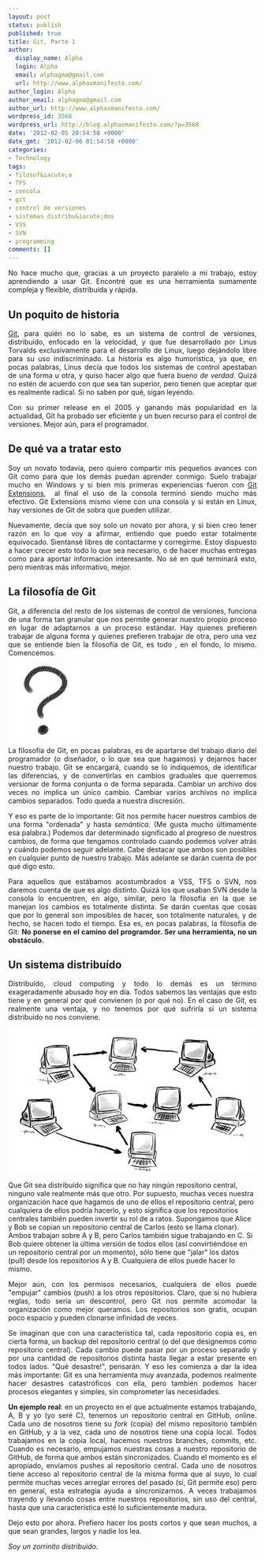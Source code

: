 ```yaml
---
layout: post
status: publish
published: true
title: Git, Parte 1
author:
  display_name: Alpha
  login: Alpha
  email: alphagma@gmail.com
  url: http://www.alphasmanifesto.com/
author_login: Alpha
author_email: alphagma@gmail.com
author_url: http://www.alphasmanifesto.com/
wordpress_id: 3568
wordpress_url: http://blog.alphasmanifesto.com/?p=3568
date: '2012-02-05 20:54:58 +0000'
date_gmt: '2012-02-06 01:54:58 +0000'
categories:
- Technology
tags:
- filosof&iacute;a
- TFS
- consola
- git
- control de versiones
- sistemas distribu&iacute;dos
- VSS
- SVN
- programming
comments: []
---
```

<p style="text-align: justify;">No hace mucho que, gracias a un proyecto paralelo a mi trabajo, estoy aprendiendo a usar Git. Encontr&eacute; que es una herramienta sumamente compleja y flexible, distribuida y r&aacute;pida.</p>
<h2 style="text-align: justify;">Un poquito de historia</h2>
<p style="text-align: justify;"><a href="http://git-scm.com/">Git</a>, para qui&eacute;n no lo sabe, es un sistema de control de versiones, distribu&iacute;do, enfocado en la velocidad, y que fue desarrollado por Linus Torvalds exclusivamente para el desarrollo de Linux, luego dej&aacute;ndolo libre para su uso indiscriminado. La historia es algo humor&iacute;stica, ya que, en pocas palabras, Linus dec&iacute;a que todos los sistemas de control apestaban de una forma u otra, y quiso hacer algo que fuera bueno <em>de verdad</em>. Quiz&aacute; no est&eacute;n de acuerdo con que sea tan superior, pero tienen que aceptar que es realmente radical. Si no saben por qu&eacute;, sigan leyendo.</p>
<p style="text-align: justify;">Con su primer release en el 2005 y ganando m&aacute;s popularidad en la actualidad, Git ha probado ser eficiente y un buen recurso para el control de versiones. Mejor a&uacute;n, para el programador.</p>
<h2 style="text-align: justify;">De qu&eacute; va a tratar esto</h2>
<p style="text-align: justify;">Soy un novato todav&iacute;a, pero quiero compartir mis peque&ntilde;os avances con Git como para que los dem&aacute;s puedan aprender conmigo. Suelo trabajar mucho en Windows y si bien mis primeras experiencias fueron con <a href="http://code.google.com/p/gitextensions/">Git Extensions</a>, &nbsp;al final el uso de la consola termin&oacute; siendo mucho m&aacute;s efectivo. Git Extensions mismo viene con una consola y si est&aacute;n en Linux, hay versiones de Git de sobra que pueden utilizar.</p>
<p style="text-align: justify;">Nuevamente, dec&iacute;a que soy solo un novato por ahora, y si bien creo tener raz&oacute;n en lo que voy a afirmar, entiendo que puedo estar totalmente equivocado. Sientans&eacute; libres de contactarme y corregirme. Estoy dispuesto a hacer crecer esto todo lo que sea necesario, o de hacer muchas entregas como para aportar informaci&oacute;n interesante. No s&eacute; en qu&eacute; terminar&aacute; esto, pero mientras m&aacute;s informativo, mejor.</p>
<h2 style="text-align: justify;">La filosof&iacute;a de Git</h2>
<p style="text-align: justify;">Git, a diferencia del resto de los sistemas de control de versiones, funciona de una forma tan granular que nos permite generar nuestro propio proceso en lugar de adaptarnos a un proceso est&aacute;ndar. Hay quienes prefieren trabajar de alguna forma y quienes prefieren trabajar de otra, pero una vez que se entiende bien la filosof&iacute;a de Git, es todo , en el fondo, lo mismo. Comencemos.</p>

![](/assets/Signo.png)

<p style="text-align: justify;">La filosof&iacute;a de Git, en pocas palabras, es de apartarse del trabajo diario del programador (o dise&ntilde;ador, o lo que sea que hagamos) y dejarnos hacer nuestro trabajo. Git se encargar&aacute;, cuando se lo indiquemos, de identificar las diferencias, y de convertirlas en cambios graduales que querremos versionar de forma conjunta o de forma separada. Cambiar un archivo dos veces no implica un &uacute;nico cambio. Cambiar varios archivos no implica cambios separados. Todo queda a nuestra discresi&oacute;n.</p>
<p style="text-align: justify;">Y eso es parte de lo importante: Git nos permite hacer nuestros cambios de una forma "ordenada" y hasta <em>sem&aacute;ntica</em>. (Me gusta mucho &uacute;ltimamente esa palabra.) Podemos dar determinado significado al progreso de nuestros cambios, de forma que tengamos controlado cuando podemos volver atr&aacute;s y cu&aacute;ndo podemos seguir adelante. Cabe destacar que ambos son posibles en cualquier punto de nuestro trabajo. M&aacute;s adelante se dar&aacute;n cuenta de por qu&eacute; digo esto.</p>
<p style="text-align: justify;">Para aquellos que est&aacute;bamos acostumbrados a VSS, TFS o SVN, nos daremos cuenta de que es algo distinto. Quiz&aacute; los que usaban SVN desde la consola lo encuentren, en algo, similar, pero la filosof&iacute;a en la que se manejan los cambios es totalmente distinta. Se dar&aacute;n cuentas que cosas que por lo general son imposibles de hacer, son totalmente naturales, y de hecho, se hacen todo el tiempo. Esa es, en pocas palabras, la filosof&iacute;a de Git: <strong>No ponerse en el camino del programdor. Ser una herramienta, no un obst&aacute;culo.</strong></p>
<h2 style="text-align: justify;">Un sistema distribu&iacute;do</h2>
<p style="text-align: justify;">Distribu&iacute;do, cloud computing y todo lo dem&aacute;s es un t&eacute;rmino exageradamente abusado hoy en d&iacute;a. Todos sabemos las ventajas que esto tiene y en general por qu&eacute; convienen (o por qu&eacute; no). En el caso de Git, es realmente una ventaja, y no tenemos por qu&eacute; sufrirla si un sistema distribu&iacute;do no nos conviene.</p>

![](/assets/ModularAndDistributed.png)

Que Git sea distribu&iacute;do significa que no hay ning&uacute;n repositorio central, ninguno vale realmente m&aacute;s que otro. Por supuesto, muchas veces nuestra organizaci&oacute;n hace que hagamos de uno de ellos el repositorio central, pero cualquiera de ellos podr&iacute;a hacerlo, y esto significa que los repositorios centrales tambi&eacute;n pueden invertir su rol de a ratos. Supongamos que Alice y Bob se copian un repositorio central de Carlos (esto se llama clonar). Ambos trabajan sobre A y B, pero Carlos tambi&eacute;n sigue trabajando en C. Si Bob quiere obtener la &uacute;ltima versi&oacute;n de todos ellos (as&iacute; convirti&eacute;ndose en un repositorio central por un momento), s&oacute;lo tiene que "jalar" los datos (pull) desde los repositorios A y B. Cualquiera de ellos puede hacer lo mismo.</p>
<p style="text-align: justify;">Mejor a&uacute;n, con los permisos necesarios, cualquiera de ellos puede "empujar" cambios (push) a los otros repositorios.&nbsp;Claro, que si no hubiera reglas, todo ser&iacute;a un descontrol, pero Git nos permite acomodar la organizaci&oacute;n como mejor queramos. Los repositorios son gratis, ocupan poco espacio y pueden clonarse infinidad de veces.</p>
<p style="text-align: justify;">Se imaginan que con una caracter&iacute;stica tal, cada repositorio copia es, en cierta forma, un backup del repositorio central (o del que designemos como repositorio central). Cada cambio puede pasar por un proceso separado y por una cantidad de repositorios distinta hasta llegar a estar presente en todos lados. "Qu&eacute; desastre!", pensar&aacute;n. Y eso les comienza a dar la idea m&aacute;s importante: Git es una herramienta muy avanzada, podemos realmente hacer desastres catastr&oacute;ficos con ella, pero tambi&eacute;n podemos hacer procesos elegantes y simples, sin comprometer las necesidades.</p>
<p style="text-align: justify;"><strong>Un ejemplo real</strong>: en un proyecto en el que actualmente estamos trabajando, A, B y yo (yo ser&eacute; C), tenemos un repositorio central en GitHub, online. Cada uno de nosotros tiene su <em>fork</em>&nbsp;(copia) del mismo repositorio tambi&eacute;n en GitHub, y a la vez, cada uno de nosotros tiene una copia local. Todos trabajamos en la copia local, hacemos nuestros branches, commits, etc. Cuando es necesario, empujamos nuestras cosas a nuestro repositorio de GitHub, de forma que ambos est&aacute;n sincronizados. Cuando el momento es el apropiado, enviamos pushes al repositorio central. Cada uno de nosotros tiene acceso al repositorio central de la misma forma que al suyo, lo cual permite muchas veces arreglar errores del pasado (s&iacute;, Git permite eso) pero en general, esta estrategia ayuda a sincronizarnos. A veces trabajamos trayendo y llevando cosas entre nuestros repositorios, sin uso del central, hasta que una caracter&iacute;stica est&eacute; lo suficientemente madura.</p>
<p style="text-align: justify;">Dejo esto por ahora. Prefiero hacer los posts cortos y que sean muchos, a que sean grandes, largos y nadie los lea.</p>
<p style="text-align: justify;"><em>Soy un zorrinito distribu&iacute;do.</em></p>
